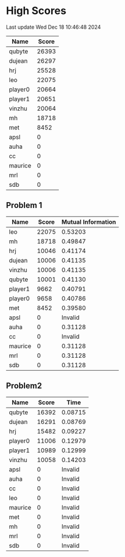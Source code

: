 # High Scores
Last update Wed Dec 18 10:46:48 2024

|  Name | Score |
| -- | -- |
| qubyte | 26393 |
| dujean | 26297 |
| hrj | 25528 |
| leo | 22075 |
| player0 | 20664 |
| player1 | 20651 |
| vinzhu | 20064 |
| mh | 18718 |
| met | 8452 |
| apsl | 0 |
| auha | 0 |
| cc | 0 |
| maurice | 0 |
| mrl | 0 |
| sdb | 0 |

## Problem 1
|  Name | Score | Mutual Information |
| -- | -- | -- |
| leo | 22075 |  0.53203  |
| mh | 18718 |  0.49847  |
| hrj | 10046 |  0.41174  |
| dujean | 10006 |  0.41135  |
| vinzhu | 10006 |  0.41135  |
| qubyte | 10001 |  0.41130  |
| player1 | 9662 |  0.40791  |
| player0 | 9658 |  0.40786  |
| met | 8452 |  0.39580  |
| apsl | 0 |  Invalid  |
| auha | 0 |  0.31128  |
| cc | 0 |  Invalid  |
| maurice | 0 |  0.31128  |
| mrl | 0 |  0.31128  |
| sdb | 0 |  0.31128  |

## Problem2
|  Name | Score | Time |
| -- | -- | -- |
| qubyte | 16392 |  0.08715  |
| dujean | 16291 |  0.08769  |
| hrj | 15482 |  0.09227  |
| player0 | 11006 |  0.12979  |
| player1 | 10989 |  0.12999  |
| vinzhu | 10058 |  0.14203  |
| apsl | 0 |  Invalid  |
| auha | 0 |  Invalid  |
| cc | 0 |  Invalid  |
| leo | 0 |  Invalid  |
| maurice | 0 |  Invalid  |
| met | 0 |  Invalid  |
| mh | 0 |  Invalid  |
| mrl | 0 |  Invalid  |
| sdb | 0 |  Invalid  |

